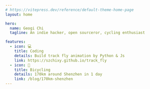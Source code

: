 ```yaml
---
# https://vitepress.dev/reference/default-theme-home-page
layout: home

hero:
  name: Geogi Chi
  tagline: An indie hacker, open sourceror, cycling enthusiast

features:
  - icon: 💻
    title: Coding
    details: Build track fly animation by Python & Js
    link: https://szchixy.github.io/track_fly
  - icon: 🚴
    title: Bicycling
    details: 170km around Shenzhen in 1 day
    link: /blog/170km-shenzhen
---
```

